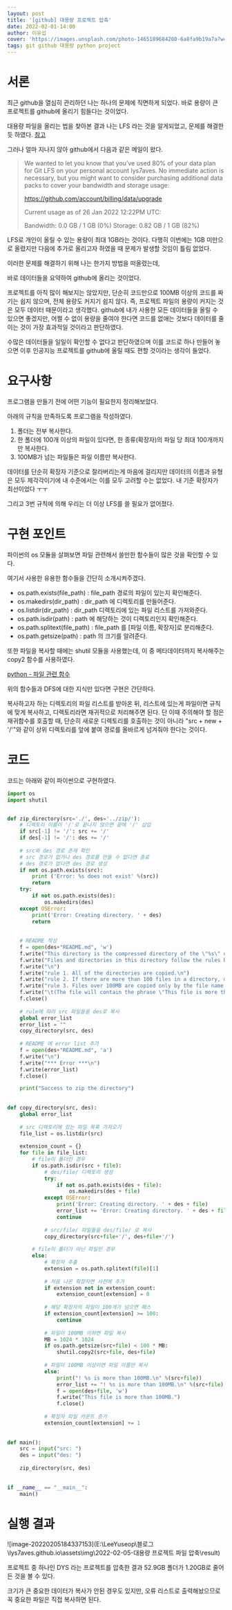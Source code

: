 ```yaml
---
layout: post
title: '[github] 대용량 프로젝트 압축'
date: 2022-02-01-14:00
author: 이유섭
cover: 'https://images.unsplash.com/photo-1465189684280-6a8fa9b19a7a?w=1600&q=900'
tags: git github 대용량 python project
---
```






# 서론

최근 github을 열심히 관리하던 나는 하나의 문제에 직면하게 되었다. 바로 용량이 큰 프로젝트를 github에 올리기 힘들다는 것이었다.

대용량 파일을 올리는 법을 찾아본 결과 나는 LFS 라는 것을 알게되었고, 문제를 해결한 듯 하였다. [참고](https://lys7aves.github.io/github-%EB%8C%80%EC%9A%A9%EB%9F%89-%ED%8C%8C%EC%9D%BC-%EC%98%AC%EB%A6%AC%EA%B8%B0.html)

그러나 얼마 지나지 않아 github에서 다음과 같은 메일이 왔다.

> We wanted to let you know that you’ve used 80% of your data plan for Git LFS on your personal account lys7aves. No immediate action is necessary, but you might want to consider purchasing additional data packs to cover your bandwidth and storage usage:
>
>  https://github.com/account/billing/data/upgrade
>
> Current usage as of 26 Jan 2022 12:22PM UTC:
>
>  Bandwidth: 0.0 GB / 1 GB (0%)
>  Storage: 0.82 GB / 1 GB (82%)

LFS로 개인이 올릴 수 있는 용량이 최대 1GB라는 것이다. 다행히 이번에는 1GB 미만으로 올렸지만 다음에 추가로 올리고자 하였을 때 문제가 발생할 것임이 틀림 없었다.



이러한 문제를 해결하기 위해 나는 한가지 방법을 떠올렸는데,

바로 데이터들을 요약하여 github에 올리는 것이었다.



프로젝트를 아직 많이 해보지는 않았지만, 단순히 코드만으로 100MB 이상의 코드를 짜기는 쉽지 않으며, 전체 용량도 커지기 쉽지 않다. 즉, 프로젝트 파일의 용량이 커지는 것은 모두 데이터 때문이라고 생각했다. github에 내가 사용한 모든 데이터들을 올릴 수 있으면 좋겠지만, 어쩔 수 없이 용량을 줄여야 한다면 코드를 없애는 것보다 데이터를 줄이는 것이 가장 효과적일 것이라고 판단하였다.

수많은 데이터들을 일일이 확인할 수 없다고 판단하였으며 이를 코드로 하나 만들어 놓으면 이후 인공지능 프로젝트를 github에 올릴 때도 편할 것이라는 생각이 들었다.



# 요구사항

프로그램을 만들기 전에 어떤 기능이 필요한지 정리해보았다.

아래의 규칙을 만족하도록 프로그램을 작성하였다.

1. 폴더는 전부 복사한다.
2. 한 폴더에 100개 이상의 파일이 있다면, 한 종류(확장자)의 파일 당 최대 100개까지만 복사한다.
3. 100MB가 넘는 파일들은 파일 이름만 복사한다.

데이터를 단순히 확장자 기준으로 잘라버리는게 마음에 걸리지만 데이터의 이름과 유형은 모두 제각각이기에 내 수준에서는 이를 모두 고려할 수는 없었다. 내 기준 확장자가 최선이었다 ㅜㅜ

그리고 3번 규칙에 의해 우리는 더 이상 LFS를 쓸 필요가 없어졌다.



# 구현 포인트

파이썬의 os 모듈을 살펴보면 파일 관련해서 쓸만한 함수들이 많은 것을 확인할 수 있다.

여기서 사용한 유용한 함수들을 간단히 소개시켜주겠다.

- os.path.exists(file_path) : file_path 경로의 파일이 있는지 확인해준다.
- os.makedirs(dir_path) : dir_path 에 디렉토리를 만들어준다.
- os.listdir(dir_path) : dir_path 디렉토리에 있는 파일 리스트를 가져와준다.
- os.path.isdir(path) : path 에 해당하는 것이 디렉토리인지 확인해준다.
- os.path.splitext(file_path) : file_path 를 [파일 이름, 확장자]로 분리해준다.
- os.path.getsize(path) : path 의 크기를 알려준다.

또한 파일을 복사할 때에는 shutil 모듈을 사용했는데, 이 중 메타데이터까지 복사해주는 copy2 함수를 사용하였다.

[python - 파일 관련 함수]()



위의 함수들과 DFS에 대한 지식만 있다면 구현은 간단하다.

복사하고자 하는 디렉토리의 파일 리스트를 받아온 뒤, 리스트에 있는게 파일이면 규칙에 맞게 복사하고, 디렉토리라면 재귀적으로 처리해주면 된다. 단 이때 주의해야 할 점은 재귀함수를 호출할 때, 단순히 새로운 디렉토리를 호출하는 것이 아니라 "src + new + '/'"와 같이 상위 디렉토리를 앞에 붙여 경로를 올바르게 넘겨줘야 한다는 것이다.



# 코드

코드는 아래와 같이 파이썬으로 구현하였다.

```python
import os
import shutil


def zip_directory(src='./', des='../zip/'):
    # 디렉토리 이름이 '/'로 끝나지 않으면 끝에 '/' 삽입
    if src[-1] != '/': src += '/'
    if des[-1] != '/': des += '/'
    
    # src와 des 경로 존재 확인
    # src 경로가 없거나 des 경로를 만들 수 없다면 종료
    # des 경로가 없다면 des 경로 생성
    if not os.path.exists(src):
        print ('Error: %s does not exist' %(src))
        return
    try:
        if not os.path.exists(des):
            os.makedirs(des)
    except OSError:
        print('Error: Creating directory. ' + des)
        return
        
    
    # README 작성
    f = open(des+"README.md", 'w')
    f.write("This directory is the compressed directory of the \"%s\" directory.\n" %(src))
    f.write("Files and directories in this directory follow the rules below.\n")
    f.write("\n")
    f.write("rule 1. All of the directories are copied.\n")
    f.write("rule 2. If there are more than 100 files in a directory, only 100 files of the same type are copied.\n")
    f.write("rule 3. Files over 100MB are copied only by the file name.\n")
    f.write("\t(The file will contain the phrase \"This file is more than 100MB.\").\n")
    f.close()
    
    # rule에 따라 src 파일들을 des로 복사
    global error_list
    error_list = ""
    copy_directory(src, des)
    
    # README 에 error list 추가
    f = open(des+"README.md", 'a')
    f.write("\n")
    f.write("*** Error ***\n")
    f.write(error_list)
    f.close()

    print("Success to zip the directory")
    
    
def copy_directory(src, des):
    global error_list
    
    # src 디렉토리에 있는 파일 목록 가져오기
    file_list = os.listdir(src)
    
    extension_count = {}
    for file in file_list:
        # file이 폴더인 경우
        if os.path.isdir(src + file):
            # des/file/ 디렉토리 생성
            try:
                if not os.path.exists(des + file):
                    os.makedirs(des + file)
            except OSError:
                print('Error: Creating directory. ' + des + file)
                error_list += 'Error: Creating directory. ' + des + file + '\n'
                continue
            
            # src/file/ 파일들을 des/file/ 로 복사
            copy_directory(src+file+'/', des+file+'/')
            
        # file이 폴더가 아닌 파일인 경우
        else:
            # 확장자 추출
            extension = os.path.splitext(file)[1]
            
            # 처음 나온 확장자면 사전에 추가
            if extension not in extension_count:
                extension_count[extension] = 0
            
            # 해당 확장자의 파일이 100개가 넘으면 패스
            if extension_count[extension] >= 100:
                continue
                
            # 파일이 100MB 이하면 파일 복사
            MB = 1024 * 1024
            if os.path.getsize(src+file) < 100 * MB:
                shutil.copy2(src+file, des+file)
            
            # 파일이 100MB 이상이면 파일 이름만 복사
            else:
                print("! %s is more than 100MB.\n" %(src+file))
                error_list += "! %s is more than 100MB.\n" %(src+file)
                f = open(des+file, 'w')
                f.write("This file is more than 100MB.")
                f.close()
            
            # 확장자 파일 카운트 증가
            extension_count[extension] += 1
            
            
def main():
    src = input("src: ")
    des = input("des: ")
    
    zip_directory(src, des)
    
    
if __name__ == "__main__":
    main()
```



# 실행 결과

![image-20220205184337153](E:\LeeYuseop\블로그\lys7aves.github.io\assets\img\2022-02-05-대용량 프로젝트 파일 압축\result)

프로젝트 중 하나인 DYS 라는 프로젝트를 압축한 결과 52.9GB 폴더가 1.20GB로 줄어든 것을 볼 수 있다.

크기가 큰 중요한 데이터가 복사가 안된 경우도 있지만, 오류 리스트로 출력해놨으므로 꼭 중요한 파일은 직접 복사하면 된다.

